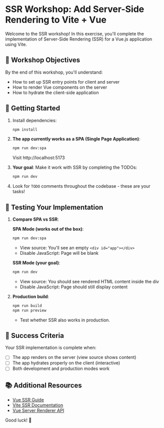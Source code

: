 # SSR Workshop: Add Server-Side Rendering to Vite + Vue

Welcome to the SSR workshop! In this exercise, you'll complete the implementation of Server-Side Rendering (SSR) for a Vue.js application using Vite.

## 🎯 Workshop Objectives

By the end of this workshop, you'll understand:
- How to set up SSR entry points for client and server
- How to render Vue components on the server
- How to hydrate the client-side application

## 🚀 Getting Started

1. Install dependencies:
   ```bash
   npm install
   ```

2. **The app currently works as a SPA (Single Page Application)**:
   ```bash
   npm run dev:spa
   ```
   Visit http://localhost:5173

3. **Your goal**: Make it work with SSR by completing the TODOs:
   ```bash
   npm run dev
   ```

4. Look for `TODO` comments throughout the codebase - these are your tasks!

## 🧪 Testing Your Implementation

1. **Compare SPA vs SSR**:

   **SPA Mode (works out of the box)**:
   ```bash
   npm run dev:spa
   ```
   - View source: You'll see an empty `<div id="app"></div>`
   - Disable JavaScript: Page will be blank

   **SSR Mode (your goal)**:
   ```bash
   npm run dev
   ```
   - View source: You should see rendered HTML content inside the div
   - Disable JavaScript: Page should still display content

2. **Production build**:
   ```bash
   npm run build
   npm run preview
   ```
   - Test whether SSR also works in production.

## 🎉 Success Criteria

Your SSR implementation is complete when:
- [ ] The app renders on the server (view source shows content)
- [ ] The app hydrates properly on the client (interactive)
- [ ] Both development and production modes work

## 📚 Additional Resources

- [Vue SSR Guide](https://vuejs.org/guide/scaling-up/ssr.html)
- [Vite SSR Documentation](https://vitejs.dev/guide/ssr.html)
- [Vue Server Renderer API](https://vuejs.org/api/ssr.html)

Good luck! 🚀
